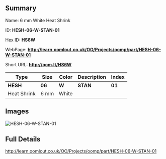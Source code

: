 

## Summary
 
Name: 6 mm White Heat Shrink

ID: __HESH-06-W-STAN-01__

Hex ID: __HS6W__

WebPage: __http://learn.oomlout.co.uk/OO/Projects/oomp/part/HESH-06-W-STAN-01__

Short URL: __http://oom.lt/HS6W__


| Type   | Size   | Color   | Description   | Index   |    
| ----- | ------   | ------   | -----   | ----   |    
| __HESH__   					| __06__   					| __W__    						| __STAN__    					| __01__ |    
| Heat Shrink		| 6 mm	| White		| 	| 	|

## Images
![HESH-06-W-STAN-01](http://oomlout.com/oomp-gen/parts/HESH-06-W-STAN-01/HESH-06-W-STAN-01_420.jpg)

## Full Details

 http://learn.oomlout.co.uk/OO/Projects/oomp/part/HESH-06-W-STAN-01

